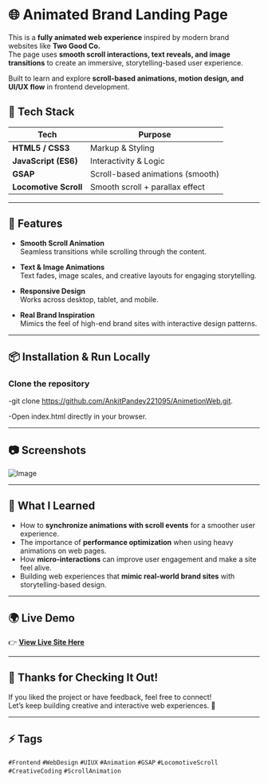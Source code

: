 # 🌐 Animated Brand Landing Page

This is a **fully animated web experience** inspired by modern brand websites like **Two Good Co.**  
The page uses **smooth scroll interactions, text reveals, and image transitions** to create an immersive, storytelling-based user experience.

Built to learn and explore **scroll-based animations, motion design, and UI/UX flow** in frontend development.

## 🚀 Tech Stack

| Tech                  | Purpose                          |
|----------------------|----------------------------------|
| **HTML5 / CSS3**      | Markup & Styling                 |
| **JavaScript (ES6)**  | Interactivity & Logic            |
| **GSAP**              | Scroll-based animations (smooth) |
| **Locomotive Scroll** | Smooth scroll + parallax effect  |

---

## 🎯 Features

- **Smooth Scroll Animation**  
  Seamless transitions while scrolling through the content.

- **Text & Image Animations**  
  Text fades, image scales, and creative layouts for engaging storytelling.

- **Responsive Design**  
  Works across desktop, tablet, and mobile.

- **Real Brand Inspiration**  
  Mimics the feel of high-end brand sites with interactive design patterns.

---

## 📦 Installation & Run Locally

### Clone the repository
-git clone https://github.com/AnkitPandey221095/AnimetionWeb.git.

-Open index.html directly in your browser.

---
## 📷 Screenshots

![Image](https://github.com/user-attachments/assets/fb200e45-0703-424e-9f14-4db9f4314ffb)

---

## 🧠 What I Learned

- How to **synchronize animations with scroll events** for a smoother user experience.
- The importance of **performance optimization** when using heavy animations on web pages.
- How **micro-interactions** can improve user engagement and make a site feel alive.
- Building web experiences that **mimic real-world brand sites** with storytelling-based design.

---

## 🌍 Live Demo

👉 **[View Live Site Here](https://ankitpandey221095.github.io/AnimetionWeb/)**

---

## 🙌 Thanks for Checking It Out!

If you liked the project or have feedback, feel free to connect!  
Let’s keep building creative and interactive web experiences. 🚀

---

## ⚡ Tags

`#Frontend` `#WebDesign` `#UIUX` `#Animation` `#GSAP` `#LocomotiveScroll` `#CreativeCoding` `#ScrollAnimation`
